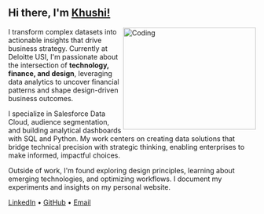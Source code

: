 
## Hi there, I'm [Khushi!](https://www.linkedin.com/in/khushikhan/)
<img align="right" alt="Coding" width="270" src="https://user-images.githubusercontent.com/81975567/213871187-5f4af020-4be1-4f17-baa2-0a0b3e2909c2.gif" height="208.278" >


I transform complex datasets into actionable insights that drive business strategy. Currently at Deloitte USI, I'm passionate about the intersection of **technology, finance, and design**, leveraging data analytics to uncover financial patterns and shape design-driven business outcomes.

I specialize in Salesforce Data Cloud, audience segmentation, and building analytical dashboards with SQL and Python. My work centers on creating data solutions that bridge technical precision with strategic thinking, enabling enterprises to make informed, impactful choices.

Outside of work, I'm found exploring design principles, learning about emerging technologies, and optimizing workflows. I document my experiments and insights on my personal website.

[LinkedIn](https://www.linkedin.com/in/khushikhan/) • [GitHub](https://github.com/khankhushi) • [Email](mailto:khushikhan2810@gmail.com)
